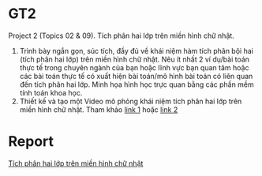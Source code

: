# GT2
Project 2 (Topics 02 & 09). Tích phân hai lớp trên miền hình chữ nhật.
 1. Trình bày ngắn gọn, súc tích, đầy đủ về khái niệm hàm tích phân bội hai (tích phân hai lớp) trên miền
 hình chữ nhật. Nêu ít nhất 2 ví dụ/bài toán thực tế trong chuyên ngành của bạn hoặc lĩnh vực bạn quan
 tâm hoặc các bài toán thực tế có xuất hiện bài toán/mô hình bài toán có liên quan đến tích phân hai
 lớp. Minh họa hình học trực quan bằng các phần mềm tính toán khoa học.
 2. Thiết kế và tạo một Video mô phỏng khái niệm tích phân hai lớp trên miền hình chữ nhật. Tham khảo
[ link 1](https://www.youtube.com/watch?v=gifQWtTWqEY) hoặc [link 2](https://www.youtube.com/watch?v=DTVk8oa2f8s)

# Report
[Tích phân hai lớp trên miền hình chữ nhật](https://www.overleaf.com/read/cmfxmbmcdvgc#c734fe)